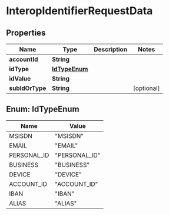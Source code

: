 

# InteropIdentifierRequestData


## Properties

| Name | Type | Description | Notes |
|------------ | ------------- | ------------- | -------------|
|**accountId** | **String** |  |  |
|**idType** | [**IdTypeEnum**](#IdTypeEnum) |  |  |
|**idValue** | **String** |  |  |
|**subIdOrType** | **String** |  |  [optional] |



## Enum: IdTypeEnum

| Name | Value |
|---- | -----|
| MSISDN | &quot;MSISDN&quot; |
| EMAIL | &quot;EMAIL&quot; |
| PERSONAL_ID | &quot;PERSONAL_ID&quot; |
| BUSINESS | &quot;BUSINESS&quot; |
| DEVICE | &quot;DEVICE&quot; |
| ACCOUNT_ID | &quot;ACCOUNT_ID&quot; |
| IBAN | &quot;IBAN&quot; |
| ALIAS | &quot;ALIAS&quot; |



